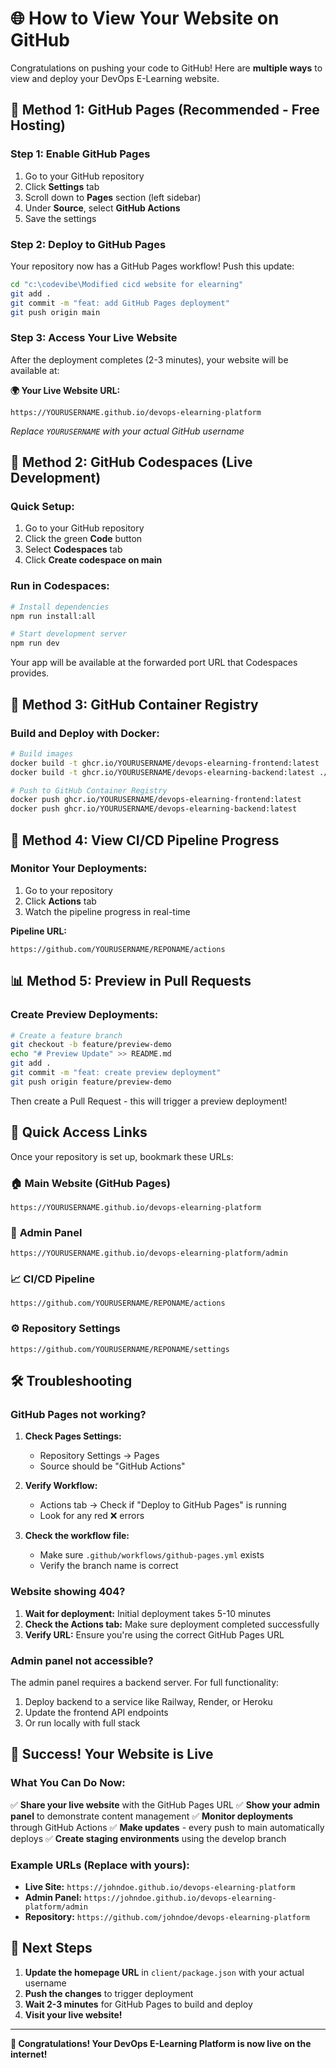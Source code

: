 # 🌐 How to View Your Website on GitHub

Congratulations on pushing your code to GitHub! Here are **multiple ways** to view and deploy your DevOps E-Learning website.

## 🚀 Method 1: GitHub Pages (Recommended - Free Hosting)

### Step 1: Enable GitHub Pages
1. Go to your GitHub repository
2. Click **Settings** tab
3. Scroll down to **Pages** section (left sidebar)
4. Under **Source**, select **GitHub Actions**
5. Save the settings

### Step 2: Deploy to GitHub Pages
Your repository now has a GitHub Pages workflow! Push this update:

```bash
cd "c:\codevibe\Modified cicd website for elearning"
git add .
git commit -m "feat: add GitHub Pages deployment"
git push origin main
```

### Step 3: Access Your Live Website
After the deployment completes (2-3 minutes), your website will be available at:

**🌍 Your Live Website URL:**
```
https://YOURUSERNAME.github.io/devops-elearning-platform
```

*Replace `YOURUSERNAME` with your actual GitHub username*

## 📱 Method 2: GitHub Codespaces (Live Development)

### Quick Setup:
1. Go to your GitHub repository
2. Click the green **Code** button
3. Select **Codespaces** tab
4. Click **Create codespace on main**

### Run in Codespaces:
```bash
# Install dependencies
npm run install:all

# Start development server
npm run dev
```

Your app will be available at the forwarded port URL that Codespaces provides.

## 🐳 Method 3: GitHub Container Registry

### Build and Deploy with Docker:
```bash
# Build images
docker build -t ghcr.io/YOURUSERNAME/devops-elearning-frontend:latest ./client
docker build -t ghcr.io/YOURUSERNAME/devops-elearning-backend:latest ./server

# Push to GitHub Container Registry
docker push ghcr.io/YOURUSERNAME/devops-elearning-frontend:latest
docker push ghcr.io/YOURUSERNAME/devops-elearning-backend:latest
```

## 🔄 Method 4: View CI/CD Pipeline Progress

### Monitor Your Deployments:
1. Go to your repository
2. Click **Actions** tab
3. Watch the pipeline progress in real-time

**Pipeline URL:**
```
https://github.com/YOURUSERNAME/REPONAME/actions
```

## 📊 Method 5: Preview in Pull Requests

### Create Preview Deployments:
```bash
# Create a feature branch
git checkout -b feature/preview-demo
echo "# Preview Update" >> README.md
git add .
git commit -m "feat: create preview deployment"
git push origin feature/preview-demo
```

Then create a Pull Request - this will trigger a preview deployment!

## 🎯 Quick Access Links

Once your repository is set up, bookmark these URLs:

### 🏠 **Main Website (GitHub Pages)**
```
https://YOURUSERNAME.github.io/devops-elearning-platform
```

### 🔧 **Admin Panel**
```
https://YOURUSERNAME.github.io/devops-elearning-platform/admin
```

### 📈 **CI/CD Pipeline**
```
https://github.com/YOURUSERNAME/REPONAME/actions
```

### ⚙️ **Repository Settings**
```
https://github.com/YOURUSERNAME/REPONAME/settings
```

## 🛠️ Troubleshooting

### **GitHub Pages not working?**

1. **Check Pages Settings:**
   - Repository Settings → Pages
   - Source should be "GitHub Actions"

2. **Verify Workflow:**
   - Actions tab → Check if "Deploy to GitHub Pages" is running
   - Look for any red ❌ errors

3. **Check the workflow file:**
   - Make sure `.github/workflows/github-pages.yml` exists
   - Verify the branch name is correct

### **Website showing 404?**

1. **Wait for deployment:** Initial deployment takes 5-10 minutes
2. **Check the Actions tab:** Make sure deployment completed successfully
3. **Verify URL:** Ensure you're using the correct GitHub Pages URL

### **Admin panel not accessible?**

The admin panel requires a backend server. For full functionality:
1. Deploy backend to a service like Railway, Render, or Heroku
2. Update the frontend API endpoints
3. Or run locally with full stack

## 🎉 **Success! Your Website is Live**

### **What You Can Do Now:**

✅ **Share your live website** with the GitHub Pages URL
✅ **Show your admin panel** to demonstrate content management
✅ **Monitor deployments** through GitHub Actions
✅ **Make updates** - every push to main automatically deploys
✅ **Create staging environments** using the develop branch

### **Example URLs (Replace with yours):**

- **Live Site:** `https://johndoe.github.io/devops-elearning-platform`
- **Admin Panel:** `https://johndoe.github.io/devops-elearning-platform/admin`
- **Repository:** `https://github.com/johndoe/devops-elearning-platform`

## 🚀 **Next Steps**

1. **Update the homepage URL** in `client/package.json` with your actual username
2. **Push the changes** to trigger deployment
3. **Wait 2-3 minutes** for GitHub Pages to build and deploy
4. **Visit your live website!**

---

**🎊 Congratulations! Your DevOps E-Learning Platform is now live on the internet!**
